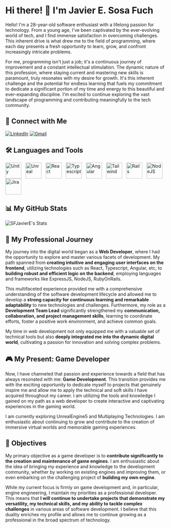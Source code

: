 <div>

<h1>Hi there! 👋 I'm Javier E. Sosa Fuch</h1>

Hello! I'm a 28-year-old software enthusiast with a lifelong passion for technology. From a young age, I've been captivated by the ever-evolving world of tech, and I find immense satisfaction in overcoming challenges. This inherent drive is what drew me to the field of programming, where each day presents a fresh opportunity to learn, grow, and confront increasingly intricate problems.

For me, programming isn't just a job; it's a continuous journey of improvement and a constant intellectual stimulation. The dynamic nature of this profession, where staying current and mastering new skills is paramount, truly resonates with my desire for growth. It's this inherent challenge and the potential for endless learning that fuels my commitment to dedicate a significant portion of my time and energy to this beautiful and ever-expanding discipline. I'm excited to continue exploring the vast landscape of programming and contributing meaningfully to the tech community.

</div>

## 🔗 Connect with Me

[![LinkedIn](https://img.shields.io/badge/LinkedIn-%230077B5.svg?style=for-the-badge&logo=linkedin&logoColor=white)](https://www.linkedin.com/in/sosafuch/)
[![Gmail](https://img.shields.io/badge/Gmail-%23EA4335.svg?style=for-the-badge&logo=gmail&logoColor=white)](mailto:sosafuch@gmail.com)

## 🛠️ Languages and Tools

<img align="left" alt="Unity" width="50px" style="padding-right:10px;" src="https://cdn.jsdelivr.net/gh/devicons/devicon@latest/icons/unity/unity-original.svg">
<img color="white" align="left" alt="Unreal" width="50px" style="padding-right:10px;" src="https://cdn.jsdelivr.net/gh/devicons/devicon@latest/icons/unrealengine/unrealengine-original.svg">
<img align="left" alt="React" width="50px" style="padding-right:10px;" src="https://cdn.jsdelivr.net/gh/devicons/devicon@latest/icons/react/react-original.svg">
<img align="left" alt="Typescript" width="50px" style="padding-right:10px;" src="https://cdn.jsdelivr.net/gh/devicons/devicon@latest/icons/typescript/typescript-original.svg">
<img align="left" alt="Angular" width="50px" style="padding-right:10px;" src="https://cdn.jsdelivr.net/gh/devicons/devicon@latest/icons/angular/angular-original.svg">
<img align="left" alt="Tailwind" width="50px" style="padding-right:10px;" src="https://cdn.jsdelivr.net/gh/devicons/devicon@latest/icons/tailwindcss/tailwindcss-original.svg">
<img align="left" alt="Rails" width="50px" style="padding-right:10px;" src="https://cdn.jsdelivr.net/gh/devicons/devicon@latest/icons/rails/rails-original-wordmark.svg">
<img align="left" alt="NodeJS" width="50px" style="padding-right:10px;" src="https://cdn.jsdelivr.net/gh/devicons/devicon@latest/icons/nodejs/nodejs-original.svg">
<img align="left" alt="Jira" width="50px" style="padding-right:10px;" src="https://cdn.jsdelivr.net/gh/devicons/devicon@latest/icons/jira/jira-original.svg">
<br clear="left">

## 📊 My GitHub Stats
![SFJavierE's Stats](https://github-readme-stats.vercel.app/api?username=SFJavierE&theme=vue-dark&show_icons=true&hide_border=true&count_private=true)

## 🚀 My Professional Journey

My journey into the digital world began as a **Web Developer**, where I had the opportunity to explore and master various facets of development. My path spanned from **creating intuitive and engaging user interfaces on the frontend**, utilizing technologies such as React, Typescript, Angular, etc, to **building robust and efficient logic on the backend**, employing languages and frameworks like ExpressJS, NodeJS, RubyOnRails.

This multifaceted experience provided me with a comprehensive understanding of the software development lifecycle and allowed me to develop a **strong capacity for continuous learning and remarkable adaptability** to new technologies and challenges. Furthermore, my role as a **Development Team Lead** significantly strengthened my **communication, collaboration, and project management skills**, learning to coordinate efforts, foster a positive work environment, and achieve common goals.

My time in web development not only equipped me with a valuable set of technical tools but also **deeply integrated me into the dynamic digital world**, cultivating a passion for innovation and solving complex problems.

## 🎮 My Present: Game Developer

Now, I have channeled that passion and experience towards a field that has always resonated with me: **Game Development**. This transition provides me with the exciting opportunity to dedicate myself to projects that genuinely inspire me and allow me to apply the technical and soft skills I have acquired throughout my career. I am utilizing the tools and knowledge I gained on my path as a web developer to create interactive and captivating experiences in the gaming world.

I am currently exploring UnrealEngine5 and Multiplaying Technologies. I am enthusiastic about continuing to grow and contribute to the creation of immersive virtual worlds and memorable gaming experiences.

## 🎯 Objectives

My primary objective as a game developer is to **contribute significantly to the creation and maintenance of game engines**. I am enthusiastic about the idea of bringing my experience and knowledge to the development community, whether by working on existing engines and improving them, or even embarking on the challenging project of **building my own engine**.

While my current focus is firmly on game development and, in particular, engine engineering, I maintain my priorities as a professional developer. This means that **I will continue to undertake projects that demonstrate my versatility, my technical skills, and my ability to tackle complex challenges** in various areas of software development. I believe that this duality enriches my profile and allows me to continue growing as a professional in the broad spectrum of technology.
